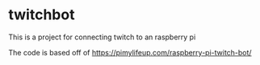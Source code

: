 # twitchbot
This is a project for connecting twitch to an raspberry pi 

The code is based off of https://pimylifeup.com/raspberry-pi-twitch-bot/

 
